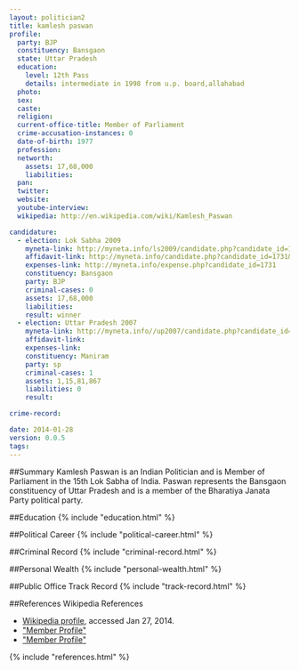 ```yaml
---
layout: politician2
title: kamlesh paswan
profile: 
  party: BJP
  constituency: Bansgaon
  state: Uttar Pradesh
  education: 
    level: 12th Pass
    details: intermediate in 1998 from u.p. board,allahabad
  photo: 
  sex: 
  caste: 
  religion: 
  current-office-title: Member of Parliament
  crime-accusation-instances: 0
  date-of-birth: 1977
  profession: 
  networth: 
    assets: 17,68,000
    liabilities: 
  pan: 
  twitter: 
  website: 
  youtube-interview: 
  wikipedia: http://en.wikipedia.com/wiki/Kamlesh_Paswan

candidature: 
  - election: Lok Sabha 2009
    myneta-link: http://myneta.info/ls2009/candidate.php?candidate_id=1731
    affidavit-link: http://myneta.info/candidate.php?candidate_id=1731&scan=original
    expenses-link: http://myneta.info/expense.php?candidate_id=1731
    constituency: Bansgaon 
    party: BJP
    criminal-cases: 0
    assets: 17,68,000
    liabilities: 
    result: winner 
  - election: Uttar Pradesh 2007
    myneta-link: http://myneta.info//up2007/candidate.php?candidate_id=336
    affidavit-link: 
    expenses-link: 
    constituency: Maniram 
    party: sp
    criminal-cases: 1
    assets: 1,15,81,867
    liabilities: 0
    result:  

crime-record: 

date: 2014-01-28
version: 0.0.5
tags: 
---
```

##Summary
Kamlesh Paswan is an Indian Politician and is Member of Parliament in the 15th Lok Sabha of India. Paswan represents the Bansgaon constituency of Uttar Pradesh and is a member of the Bharatiya Janata Party political party.




##Education
{% include "education.html" %}


##Political Career
{% include "political-career.html" %}


##Criminal Record
{% include "criminal-record.html" %}


##Personal Wealth
{% include "personal-wealth.html" %}


##Public Office Track Record
{% include "track-record.html" %}


##References
Wikipedia References
- [Wikipedia profile]({{page.profile.wikipedia}}), accessed Jan 27, 2014.
- ["Member Profile"][wiki1]
- ["Member Profile"][wiki2]

[wiki1]: http://164.100.47.132/LssNew/Members/Biography.aspx?mpsno=4303
[wiki2]: http://www.hindustantimes.com/india-news/upruleofgun/i-am-under-constant-threat-from-political-rivals-kamlesh-paswan/article1-1129877.aspx


{% include "references.html" %}